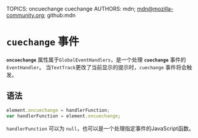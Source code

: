 TOPICS: oncuechange
        cuechange
AUTHORS: mdn; mdn@mozilla-community.org; github:mdn

# `cuechange` 事件

**`oncuechange`** 属性属于`GlobalEventHandlers`，是一个处理 **`cuechange`** 事件的`EventHandler`。
当`TextTrack`更改了当前显示的提示时，`cuechange` 事件将会触发。

## 语法

```javascript
element.oncuechange = handlerFunction;
var handlerFunction = element.oncuechange;
```

`handlerFunction` 可以为 `null`，也可以是一个处理指定事件的JavaScript函数。
